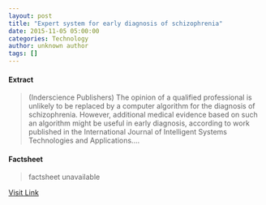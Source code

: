 ```yaml
---
layout: post
title: "Expert system for early diagnosis of schizophrenia"
date: 2015-11-05 05:00:00
categories: Technology
author: unknown author
tags: []
---
```



#### Extract
>(Inderscience Publishers) The opinion of a qualified professional is unlikely to be replaced by a computer algorithm for the diagnosis of schizophrenia. However, additional medical evidence based on such an algorithm might be useful in early diagnosis, according to work published in the International Journal of Intelligent Systems Technologies and Applications....

#### Factsheet
>factsheet unavailable

[Visit Link](http://www.eurekalert.org/pub_releases/2015-11/ip-esf110515.php)


